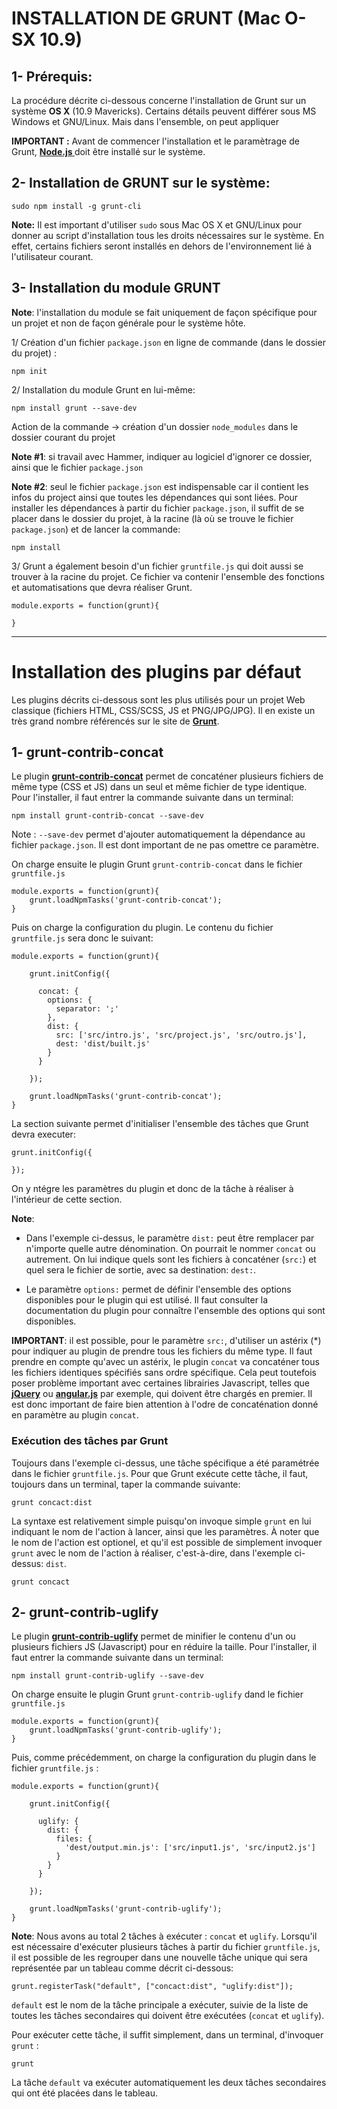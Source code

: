 # INSTALLATION DE GRUNT (Mac O-SX 10.9)

## 1- Prérequis:

La procédure décrite ci-dessous concerne l'installation de Grunt sur un système **OS X** (10.9 Mavericks).
Certains détails peuvent différer sous MS Windows et GNU/Linux. Mais dans l'ensemble, on peut appliquer

**IMPORTANT :** Avant de commencer l'installation et le paramètrage de Grunt, **[Node.js ](http://nodejs.org/ "Node.js")** doit être installé sur le système.


## 2- Installation de GRUNT sur le système:
	sudo npm install -g grunt-cli

**Note:** Il est important d'utiliser `sudo` sous Mac OS X et GNU/Linux pour donner au script d'installation tous les droits nécessaires sur le système. En effet, certains fichiers seront installés en dehors de l'environnement lié à l'utilisateur courant.

## 3- Installation du module GRUNT

**Note**: l'installation du module se fait uniquement de façon spécifique pour un projet et non de façon générale pour le système hôte.

1/ Création d'un fichier `package.json` en ligne de commande (dans le dossier du projet) :

	npm init

2/ Installation du module Grunt en lui-même:

	npm install grunt --save-dev

Action de la commande -> création d'un dossier `node_modules` dans le dossier courant du projet

**Note #1**: si travail avec Hammer, indiquer au logiciel d'ignorer ce dossier, ainsi que le fichier `package.json`

**Note #2**: seul le fichier `package.json` est indispensable car il contient les infos du project ainsi que toutes les dépendances qui sont liées. Pour installer les dépendances à partir du fichier `package.json`, il suffit de se placer dans le dossier du projet, à la racine (là où se trouve le fichier `package.json`) et de lancer la commande:

	npm install

3/ Grunt a également besoin d'un fichier `gruntfile.js` qui doit aussi se trouver à la racine du projet. Ce fichier va contenir l'ensemble des fonctions et automatisations que devra réaliser Grunt.

	module.exports = function(grunt){

	}

- - -

# Installation des plugins par défaut

Les plugins décrits ci-dessous sont les plus utilisés pour un projet Web classique (fichiers HTML, CSS/SCSS, JS et PNG/JPG/JPG). Il en existe un très grand nombre référencés sur le site de **[Grunt](http://gruntjs.com/plugins "Liste des plugins pour Grunt")**.

## 1- grunt-contrib-concat

Le plugin **[grunt-contrib-concat](https://npmjs.org/package/grunt-contrib-concat)** permet de concaténer plusieurs fichiers de même type (CSS et JS) dans un seul et même fichier de type identique. Pour l'installer, il faut entrer la commande suivante dans un terminal:

	npm install grunt-contrib-concat --save-dev

Note : `--save-dev` permet d'ajouter automatiquement la dépendance au fichier `package.json`. Il est dont important de ne pas omettre ce paramètre.

On charge ensuite le plugin Grunt `grunt-contrib-concat` dans le fichier `gruntfile.js`

	module.exports = function(grunt){
		grunt.loadNpmTasks('grunt-contrib-concat');
	}

Puis on charge la configuration du plugin. Le contenu du fichier `gruntfile.js` sera donc le suivant:

	module.exports = function(grunt){

		grunt.initConfig({

		  concat: {
		    options: {
		      separator: ';'
		    },
		    dist: {
		      src: ['src/intro.js', 'src/project.js', 'src/outro.js'],
		      dest: 'dist/built.js'
		    }
		  }

		});

		grunt.loadNpmTasks('grunt-contrib-concat');
	}


La section suivante permet d'initialiser l'ensemble des tâches que Grunt devra executer:

	grunt.initConfig({

	});

On y ntégre les paramètres du plugin et donc de la tâche à réaliser à l'intérieur de cette section.

**Note**:

- Dans l'exemple ci-dessus, le paramètre `dist:` peut être remplacer par n'importe quelle autre dénomination. On pourrait le nommer `concat` ou autrement. On lui indique quels sont les fichiers à concaténer (`src:`) et quel sera le fichier de sortie, avec sa destination: `dest:`.

- Le paramètre `options:` permet de définir l'ensemble des options disponibles pour le plugin qui est utilisé. Il faut consulter la documentation du plugin pour connaître l'ensemble des options qui sont disponibles.

**IMPORTANT**: il est possible, pour le paramètre `src:`, d'utiliser un astérix (\*) pour indiquer au plugin de prendre tous les fichiers du même type. Il faut prendre en compte qu'avec un astérix, le plugin `concat` va concaténer tous les fichiers identiques spécifiés sans ordre spécifique. Cela peut toutefois poser problème important avec certaines librairies Javascript, telles que **[jQuery](http://jquery.com/ "jQuery")** ou **[angular.js](http://angularjs.org/ "angular.js")** par exemple, qui doivent être chargés en premier. Il est donc important de faire bien attention à l'odre de concaténation donné en paramètre au plugin `concat`.


### Exécution des tâches par Grunt

Toujours dans l'exemple ci-dessus, une tâche spécifique a été paramétrée dans le fichier `gruntfile.js`. Pour que Grunt exécute cette tâche, il faut, toujours dans un terminal, taper la commande suivante:

	grunt concact:dist

La syntaxe est relativement simple puisqu'on invoque simple `grunt` en lui indiquant le nom de l'action à lancer, ainsi que les paramètres. À noter que le nom de l'action est optionel, et qu'il est possible de simplement invoquer `grunt` avec le nom de l'action à réaliser, c'est-à-dire, dans l'exemple ci-dessus: `dist`.

	grunt concact


## 2- grunt-contrib-uglify

Le plugin **[grunt-contrib-uglify](https://npmjs.org/package/grunt-contrib-uglify)** permet de minifier le contenu d'un ou plusieurs fichiers JS (Javascript) pour en réduire la taille. Pour l'installer, il faut entrer la commande suivante dans un terminal:

	npm install grunt-contrib-uglify --save-dev

On charge ensuite le plugin Grunt `grunt-contrib-uglify` dand le fichier `gruntfile.js`

	module.exports = function(grunt){
		grunt.loadNpmTasks('grunt-contrib-uglify');
	}

Puis, comme précédemment, on charge la configuration du plugin dans le fichier `gruntfile.js` :

	module.exports = function(grunt){

		grunt.initConfig({

		  uglify: {
		    dist: {
		      files: {
		        'dest/output.min.js': ['src/input1.js', 'src/input2.js']
		      }
		    }
		  }

		});

		grunt.loadNpmTasks('grunt-contrib-uglify');
	}


**Note**: Nous avons au total 2 tâches à exécuter : `concat` et `uglify`. Lorsqu'il est nécessaire d'exécuter plusieurs tâches à partir du fichier `gruntfile.js`, il est possible de les regrouper dans une nouvelle tâche unique qui sera représentée par un tableau comme décrit ci-dessous:

	grunt.registerTask("default", ["concact:dist", "uglify:dist"]);

`default` est le nom de la tâche principale a exécuter, suivie de la liste de toutes les tâches secondaires qui doivent être exécutées (`concat` et `uglify`).

Pour exécuter cette tâche, il suffit simplement, dans un terminal, d'invoquer `grunt` :

	grunt

La tâche `default` va exécuter automatiquement les deux tâches secondaires qui ont été placées dans le tableau.

